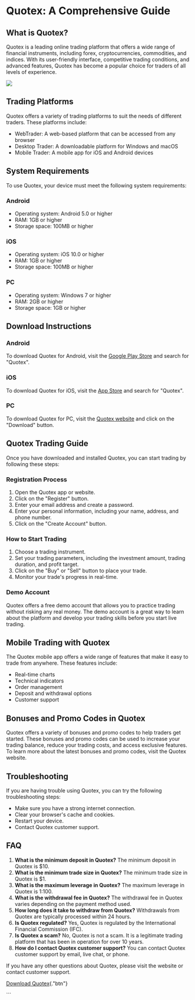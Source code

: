 # Quotex: A Comprehensive Guide

## What is Quotex?

Quotex is a leading online trading platform that offers a wide range of
financial instruments, including forex, cryptocurrencies, commodities,
and indices. With its user-friendly interface, competitive trading
conditions, and advanced features, Quotex has become a popular choice
for traders of all levels of experience.

[![](https://static.quotex.io/files/5_en/300_250.jpg)](https://traff.sbs/brokerqxsignupf)

## Trading Platforms

Quotex offers a variety of trading platforms to suit the needs of
different traders. These platforms include:

-   WebTrader: A web-based platform that can be accessed from any
    browser
-   Desktop Trader: A downloadable platform for Windows and macOS
-   Mobile Trader: A mobile app for iOS and Android devices

## System Requirements

To use Quotex, your device must meet the following system requirements:

### Android

-   Operating system: Android 5.0 or higher
-   RAM: 1GB or higher
-   Storage space: 100MB or higher

### iOS

-   Operating system: iOS 10.0 or higher
-   RAM: 1GB or higher
-   Storage space: 100MB or higher

### PC

-   Operating system: Windows 7 or higher
-   RAM: 2GB or higher
-   Storage space: 1GB or higher

## Download Instructions

### Android

To download Quotex for Android, visit the [Google Play
Store](\%22https://play.google.com/store/apps/details?id=com.binary.quotex\%22)
and search for "Quotex".

### iOS

To download Quotex for iOS, visit the [App
Store](\%22https://apps.apple.com/us/app/quotex-trade-earn-money/id1527526165\%22)
and search for "Quotex".

### PC

To download Quotex for PC, visit the [Quotex
website](\%22https://quotex.io/en/\%22) and click on the
"Download" button.

## Quotex Trading Guide

Once you have downloaded and installed Quotex, you can start trading by
following these steps:

### Registration Process

1.  Open the Quotex app or website.
2.  Click on the "Register" button.
3.  Enter your email address and create a password.
4.  Enter your personal information, including your name, address, and
    phone number.
5.  Click on the "Create Account" button.

### How to Start Trading

1.  Choose a trading instrument.
2.  Set your trading parameters, including the investment amount,
    trading duration, and profit target.
3.  Click on the "Buy" or "Sell" button to place your trade.
4.  Monitor your trade\'s progress in real-time.

### Demo Account

Quotex offers a free demo account that allows you to practice trading
without risking any real money. The demo account is a great way to learn
about the platform and develop your trading skills before you start live
trading.

## Mobile Trading with Quotex

The Quotex mobile app offers a wide range of features that make it easy
to trade from anywhere. These features include:

-   Real-time charts
-   Technical indicators
-   Order management
-   Deposit and withdrawal options
-   Customer support

## Bonuses and Promo Codes in Quotex

Quotex offers a variety of bonuses and promo codes to help traders get
started. These bonuses and promo codes can be used to increase your
trading balance, reduce your trading costs, and access exclusive
features. To learn more about the latest bonuses and promo codes, visit
the Quotex website.

## Troubleshooting

If you are having trouble using Quotex, you can try the following
troubleshooting steps:

-   Make sure you have a strong internet connection.
-   Clear your browser\'s cache and cookies.
-   Restart your device.
-   Contact Quotex customer support.

## FAQ

1.  **What is the minimum deposit in Quotex?** The minimum deposit in
    Quotex is \$10.
2.  **What is the minimum trade size in Quotex?** The minimum trade size
    in Quotex is \$1.
3.  **What is the maximum leverage in Quotex?** The maximum leverage in
    Quotex is 1:100.
4.  **What is the withdrawal fee in Quotex?** The withdrawal fee in
    Quotex varies depending on the payment method used.
5.  **How long does it take to withdraw from Quotex?** Withdrawals from
    Quotex are typically processed within 24 hours.
6.  **Is Quotex regulated?** Yes, Quotex is regulated by the
    International Financial Commission (IFC).
7.  **Is Quotex a scam?** No, Quotex is not a scam. It is a legitimate
    trading platform that has been in operation for over 10 years.
8.  **How do I contact Quotex customer support?** You can contact Quotex
    customer support by email, live chat, or phone.

If you have any other questions about Quotex, please visit the website
or contact customer support.

[Download Quotex](\%22https://traff.sbs/quotexonelink\%22){."btn"}

\`\`\`

